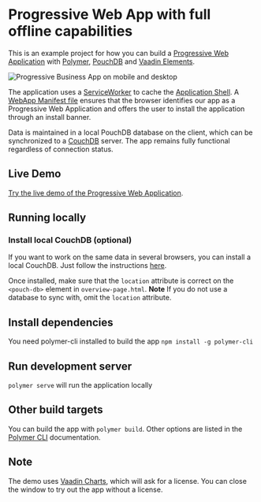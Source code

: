 # Progressive Web App with full offline capabilities

This is an example project for how you can build a [Progressive Web Application](https://infrequently.org/2015/06/progressive-apps-escaping-tabs-without-losing-our-soul/) with [Polymer](https://www.polymer-project.org/1.0/), [PouchDB](https://pouchdb.com/) and [Vaadin Elements](https://vaadin.com/elements).

![Progressive Business App on mobile and desktop](https://vaadin.com/documents/10187/11914215/demo-expense_manager/f254d03f-368c-4793-baa9-a46ad1ad6ea1?t=1452512389930)


The application uses a [ServiceWorker](https://github.com/slightlyoff/ServiceWorker/blob/master/explainer.md) to cache the [Application Shell](https://developers.google.com/web/updates/2015/11/app-shell?hl=en). A [WebApp Manifest file](https://developer.mozilla.org/en-US/docs/Web/Manifest) ensures that the browser identifies our app as a Progressive Web Application and offers the user to install the application through an install banner.

Data is maintained in a local PouchDB database on the client, which can be synchronized to a [CouchDB](http://couchdb.apache.org/) server. The app remains fully functional regardless of connection status.

## Live Demo
[Try the live demo of the Progressive Web Application](http://demo.vaadin.com/expense-manager).

## Running locally

### Install local CouchDB (optional)
If you want to work on the same data in several browsers, you can install a local CouchDB. Just follow the instructions [here](https://pouchdb.com/guides/setup-couchdb.html).

Once installed, make sure that the `location` attribute is correct on the `<pouch-db>` element in `overview-page.html`. **Note** If you do not use a database to sync with, omit the `location` attribute.

## Install dependencies
You need polymer-cli installed to build the app `npm install -g polymer-cli`

## Run development server
`polymer serve` will run the application locally

## Other build targets
You can build the app with `polymer build`. Other options are listed in the [Polymer CLI](https://www.polymer-project.org/1.0/docs/tools/polymer-cli) documentation.


## Note
The demo uses [Vaadin Charts](https://vaadin.com/charts), which will ask for a license. You can close the window to try out the app without a license.
